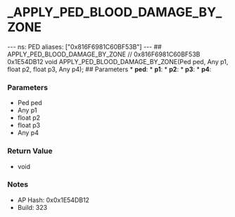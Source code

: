 # _APPLY_PED_BLOOD_DAMAGE_BY_ZONE

--- ns: PED aliases: ["0x816F6981C60BF53B"] --- ## APPLY_PED_BLOOD_DAMAGE_BY_ZONE  // 0x816F6981C60BF53B 0x1E54DB12 void APPLY_PED_BLOOD_DAMAGE_BY_ZONE(Ped ped, Any p1, float p2, float p3, Any p4);   ## Parameters * **ped**: * **p1**: * **p2**: * **p3**: * **p4**:

### Parameters
* Ped ped
* Any p1
* float p2
* float p3
* Any p4

### Return Value
* void

### Notes
* AP Hash: 0x0x1E54DB12
* Build: 323

